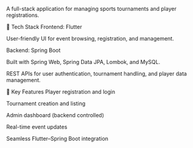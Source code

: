 A full-stack application for managing sports tournaments and player registrations.

🚀 Tech Stack
Frontend: Flutter

User-friendly UI for event browsing, registration, and management.

Backend: Spring Boot

Built with Spring Web, Spring Data JPA, Lombok, and MySQL.

REST APIs for user authentication, tournament handling, and player data management.

🔧 Key Features
Player registration and login

Tournament creation and listing

Admin dashboard (backend controlled)

Real-time event updates

Seamless Flutter–Spring Boot integration
